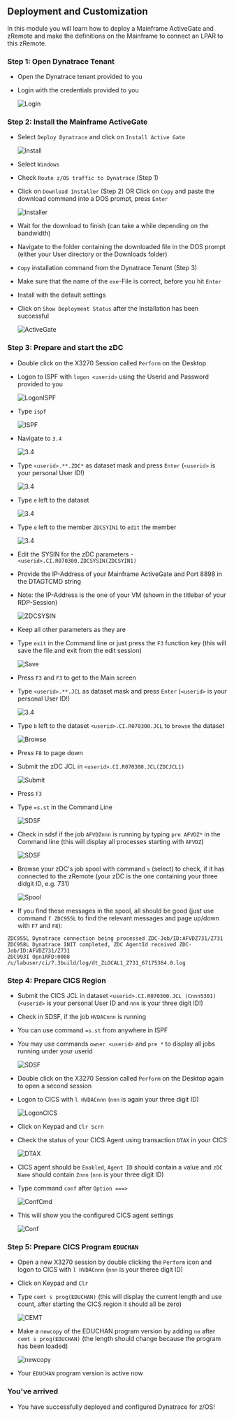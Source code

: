 ## Deployment and Customization

In this module you will learn how to deploy a Mainframe ActiveGate and zRemote and make the definitions on the Mainframe to connect an LPAR to this zRemote.

### Step 1: Open Dynatrace Tenant
- Open the Dynatrace tenant provided to you
- Login with the credentials provided to you

  ![Login](../../assets/images/Credentials.png)

### Step 2: Install the Mainframe ActiveGate
- Select `Deploy Dynatrace` and click on `Install Active Gate`

  ![Install](../../assets/images/Install_AG.png)

- Select `Windows`
- Check `Route z/OS traffic to Dynatrace` (Step 1)
- Click on `Download Installer` (Step 2) OR Click on `Copy` and paste the download command into a DOS prompt, press `Enter`

  ![Installer](../../assets/images/Installer.png)
  
- Wait for the download to finish (can take a while depending on the bandwidth)
- Navigate to the folder containing the downloaded file in the DOS prompt (either your User directory or the Downloads folder)
- `Copy` installation command from the Dynatrace Tenant (Step 3) 
- Make sure that the name of the `exe`-File is correct, before you hit `Enter` 
- Install with the default settings
- Click on `Show Deployment Status` after the Installation has been successful

  ![ActiveGate](../../assets/images/MF_AG_Details.png)

### Step 3: Prepare and start the zDC
- Double click on the X3270 Session called `Perform` on the Desktop
- Logon to ISPF with `logon <userid>` using the Userid and Password provided to you 

  ![LogonISPF](../../assets/images/Logon_ISPF.png)

- Type `ispf`

  ![ISPF](../../assets/images/ISPF.png)

- Navigate to `3.4`

  ![3.4](../../assets/images/34.png)

- Type `<userid>.**.ZDC*` as dataset mask and press `Enter` (`<userid>` is your personal User ID!)

  ![3.4](../../assets/images/ZDCSYSIN34.png)
  
- Type `e` left to the dataset

  ![3.4](../../assets/images/34Edit.png)
 
- Type `e` left to the member `ZDCSYIN1` to `edit` the member

  ![3.4](../../assets/images/34EditMember.png)
  
- Edit the SYSIN for the zDC parameters - `<userid>.CI.R070300.ZDCSYSIN(ZDCSYIN1)`
- Provide the IP-Address of your Mainframe ActiveGate and Port 8898 in the DTAGTCMD string
- Note: the IP-Address is the one of your VM (shown in the titlebar of your RDP-Session)

  ![ZDCSYSIN](../../assets/images/ZDCSYSIN.png)

- Keep all other parameters as they are 
- Type `exit` in the Command line or just press the `F3` function key (this will save the file and exit from the edit session)

  ![Save](../../assets/images/SaveZDCSYSIN.png)

- Press `F3` and `F3` to get to the Main screen

- Type `<userid>.**.JCL` as dataset mask and press `Enter` (`<userid>` is your personal User ID!)

  ![3.4](../../assets/images/EditZDC.png)
 
- Type `b` left to the dataset `<userid>.CI.R070300.JCL` to `browse` the dataset

  ![Browse](../../assets/images/BrowseZDC.png)

- Press `F8` to page down
  
- Submit the zDC JCL in `<userid>.CI.R070300.JCL(ZDCJCL1)`

  ![Submit](../../assets/images/SubmitZDC.png)

- Press `F3`

- Type `=s.st` in the Command Line

  ![SDSF](../../assets/images/SDSFInit.png)

- Check in sdsf if the job `AFVDZnnn` is running by typing `pre AFVDZ*` in the Command line (this will display all processes starting with `AFVDZ`)

  ![SDSF](../../assets/images/SDSFPrefix.png)

- Browse your zDC's job spool with command `s` (select) to check, if it has connected to the zRemote (your zDC is the one containing your three didgit ID, e.g. 731)

  ![Spool](../../assets/images/ZDCSpool.png)

- If you find these messages in the spool, all should be good (just use command `f ZDC955L` to find the relevant messages and page up/down with `F7` and `F8`):

```
ZDC955L Dynatrace connection being processed ZDC-Job/ID:AFVDZ731/Z731           
ZDC958L Dynatrace INIT completed, ZDC AgentId received ZDC-Job/ID:AFVDZ731/Z731 
ZDC993I Opn1RFD:0008  /u/labuser/ci/7.3build/log/dt_ZLOCAL1_Z731_67175364.0.log 
```

### Step 4: Prepare CICS Region
- Submit the CICS JCL in dataset `<userid>.CI.R070300.JCL (Cnnn5301)` (`<userid>` is your personal User ID and `nnn` is your three digit ID!)
- Check in SDSF, if the job `HVDACnnn` is running
- You can use command `=s.st` from anywhere in ISPF
- You may use commands `owner <userid>` and `pre *` to display all jobs running under your userid

  ![SDSF](../../assets/images/sdsf.png)

- Double click on the X3270 Session called `Perform` on the Desktop again to open a second session
- Logon to CICS with `l HVDACnnn` (`nnn` is again your three digit ID)

  ![LogonCICS](../../assets/images/Logon_CICS.png)

- Click on Keypad and `Clr Scrn`

- Check the status of your CICS Agent using transaction `DTAX` in your CICS 

  ![DTAX](../../assets/images/DTAX.png)

- CICS agent should be `Enabled`, `Agent ID` should contain a value and `zDC Name` should contain `Znnn` (`nnn` is your three digit ID)

- Type command `conf` after `Option ===>`  

   ![ConfCmd](../../assets/images/confcommand.png)
 
- This will show you the configured CICS agent settings

   ![Conf](../../assets/images/conf.png)

### Step 5: Prepare CICS Program `EDUCHAN`
- Open a new X3270 session by double clicking the `Perform` icon and logon to CICS with `l HVDACnnn` (`nnn` is your theree digit ID)
- Click on Keypad and `Clr`
- Type `cemt s prog(EDUCHAN)` (this will display the current length and use count, after starting the CICS region it should all be zero)

  ![CEMT](../../assets/images/firstcemt.png)

- Make a `newcopy` of the EDUCHAN program version by adding `ne` after `cemt s prog(EDUCHAN)` (the length should change because the program has been loaded)

  ![newcopy](../../assets/images/firstnewcopy.png)

- Your `EDUCHAN` program version is active now

### You've arrived
- You have successfully deployed and configured Dynatrace for z/OS! 
